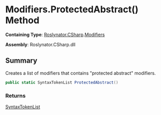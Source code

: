 # Modifiers\.ProtectedAbstract\(\) Method

**Containing Type**: [Roslynator.CSharp](../../README.md)\.[Modifiers](../README.md)

**Assembly**: Roslynator\.CSharp\.dll

## Summary

Creates a list of modifiers that contains "protected abstract" modifiers\.

```csharp
public static SyntaxTokenList ProtectedAbstract()
```

### Returns

[SyntaxTokenList](https://docs.microsoft.com/en-us/dotnet/api/microsoft.codeanalysis.syntaxtokenlist)

